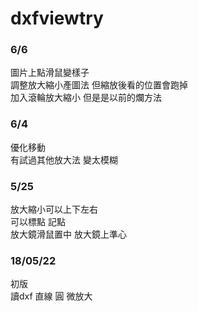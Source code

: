 # dxfviewtry
### 6/6
圖片上點滑鼠變樣子<br>
調整放大縮小產圖法 但縮放後看的位置會跑掉<br>
加入滾輪放大縮小 但是是以前的爛方法
### 6/4
優化移動<br>
有試過其他放大法 變太模糊
### 5/25
放大縮小可以上下左右<br>
可以標點 記點<br>
放大鏡滑鼠置中 放大鏡上準心
### 18/05/22
初版<br>
讀dxf 直線 圓 微放大